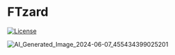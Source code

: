 # FTzard
[![License](https://img.shields.io/badge/General%20Public%20License%20v3.0-green?style=plastic&label=License)](https://www.gnu.org/licenses/quick-guide-gplv3.html)

![AI_Generated_Image_2024-06-07_455434399025201](https://github.com/aamir09/FTzard/assets/62461730/b63097eb-f97c-4dfb-a0f3-e6e9a1369636)
